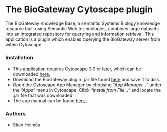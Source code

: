 # The BioGateway Cytoscape plugin #

The BioGateway Knowledge Base, a semantic Systems Biology knowledge resource built using Semantic Web technologies, combines large datasets into an integrated repository for querying and information retrieval.
This application is a plugin which enables querying the BioGateway server from within Cytoscape.
### Installation ###

* This application requires Cytoscape 3.0 or later, which can be downloaded [here.](www.cytoscape.org)
* Download the BioGateway plugin .jar file found [here](https://bitbucket.org/druglogics/biogw_cytoscape/src/91c0cbe76095217bb9532a2a4020a36893242aaf/BioGatewayPlugin.jar?at=master) and save it to disk.
* Open the Cytoscape App Manager by choosing _“App Manager...”_ under the _“Apps”_ menu in Cytoscape. Click _“Install from File…”_ and locate the .jar file that was downloaded.
* The app manual can be found [here.](https://bitbucket.org/druglogics/biogw_cytoscape/src/91c0cbe76095217bb9532a2a4020a36893242aaf/BioGateway%20Plugin%20Manual.pdf?at=master)


### Authors ###

* Stian Holmås